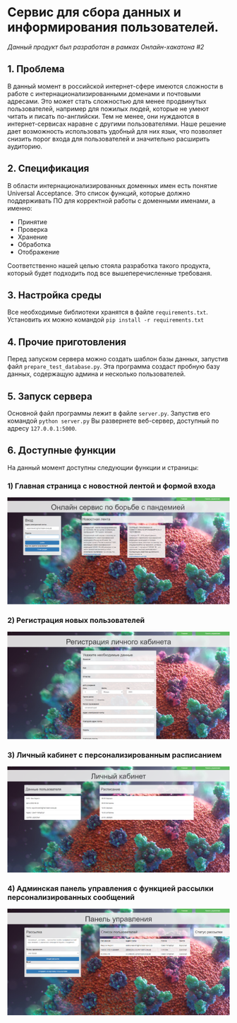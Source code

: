 # Сервис для сбора данных и информирования пользователей.

*Данный продукт был разработан в рамках Онлайн-хакатона #2*

## 1. Проблема
В данный момент в российской интернет-сфере имеются сложности в работе с интернационализированными доменами и почтовыми адресами. Это может стать сложностью для менее продвинутых пользователей, например для пожилых людей, которые не умеют читать и писать по-английски. Тем не менее, они нуждаются в интернет-сервисах наравне с другими пользователями. Наше решение дает возможность использовать удобный для них язык, что позволяет снизить порог входа для пользователей и значительно расширить аудиторию.

## 2. Спецификация
В области интернационализированных доменных имен есть понятие Universal Acceptance. Это список функций, которые должно поддерживать ПО для корректной работы с доменными именами, а именно:
- Принятие
- Проверка
- Хранение
- Обработка
- Отображение

Соответственно нашей целью стояла разработка такого продукта, который будет подходить под все вышеперечисленные требованя.

## 3. Настройка среды
Все необходимые библиотеки хранятся в файле `requirements.txt`. Установить их можно командой `pip install -r requirements.txt`

## 4. Прочие приготовления
Перед запуском сервера можно создать шаблон базы данных, запустив файл `prepare_test_database.py`. Эта программа создаст пробную базу данных, содержащую админа и несколько пользователей.

## 5. Запуск сервера
Основной файл программы лежит в файле `server.py`. Запустив его командой `python server.py` Вы развернете веб-сервер, доступный по адресу `127.0.0.1:5000`. 

## 6. Доступные функции
На данный момент доступны следующии функции и страницы:

### 1) Главная страница с новостной лентой и формой входа
![alt text](https://github.com/mikgorn/hack2dns/blob/master/screenshots/Screenshot_28.png?raw=true)

### 2) Регистрация новых пользователей
![alt text](https://github.com/mikgorn/hack2dns/blob/master/screenshots/Screenshot_30.png?raw=true)

### 3) Личный кабинет с персонализированным расписанием
![alt text](https://github.com/mikgorn/hack2dns/blob/master/screenshots/Screenshot_29.png?raw=true)

### 4) Админская панель управления с функцией рассылки персонализированных сообщений
![alt text](https://github.com/mikgorn/hack2dns/blob/master/screenshots/Screenshot_31.png?raw=true)
